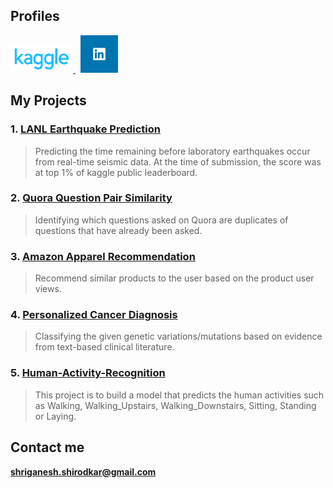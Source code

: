 

## Profiles

<a href="https://www.kaggle.com/shriganesh" target = "_blank">
<img src="kaggle.png" width="100" title="Kaggle">
</a>
&nbsp;
<a href="https://www.linkedin.com/in/shriganesh-shirodkar-8247b771/" target="_blank">
<img src="Linkedin.png" width="60" title="LinkedIn">
</a>


## My Projects

### 1. [LANL Earthquake Prediction](https://github.com/ShriganeshShirodkar/Earthquake-Prediction)
   > Predicting the time remaining before laboratory earthquakes occur from real-time seismic data. At the time of submission, the           score was at top 1% of kaggle public leaderboard.
    
### 2. [Quora Question Pair Similarity](https://github.com/ShriganeshShirodkar/Quora-Question-Pair-Similarity)
   >Identifying which questions asked on Quora are duplicates of questions that have already been asked.
        
### 3. [Amazon Apparel Recommendation](https://github.com/ShriganeshShirodkar/Amazon-Apparel-Recommendation)
   >  Recommend similar products to the user based on the product user views.
        
### 4. [Personalized Cancer Diagnosis](https://github.com/ShriganeshShirodkar/Personalized-Cancer-Diagnosis)
   > Classifying the given genetic variations/mutations based on evidence from text-based clinical literature.
        
### 5. [Human-Activity-Recognition](https://github.com/ShriganeshShirodkar/Human-Activity-Recognition)
   > This project is to build a model that predicts the human activities such as Walking, Walking_Upstairs, Walking_Downstairs, Sitting,     Standing or Laying.


## Contact me

**shriganesh.shirodkar@gmail.com**

